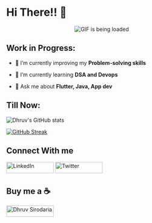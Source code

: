 # Hi There!! :wave:
<p align="center">
  <img src="https://github.com/arth2002/arth2002/blob/main/gif/ezgif.com-gif-maker.gif" alt="GIF is being loaded">
</p>


## Work in Progress:
- 🔭 I’m currently improving my **Problem-solving skills**

- 🌱 I’m currently learning **DSA and Devops**

- 💬 Ask me about **Flutter, Java, App dev**

## Till Now:
![Dhruv's GitHub stats](https://github-readme-stats.vercel.app/api?username=dhruv-js&show_icons=true&theme=radical&hide_border=true)

[![GitHub Streak](https://github-readme-streak-stats.herokuapp.com?user=dhruv-js&theme=vue-dark&hide_border=true)](https://git.io/streak-stats)


## Connect With me
<p>
  <a href="https://www.linkedin.com/in/dhruv-sirodaria-4279731a1/" target="_blank"><img alt="LinkedIn" src="https://img.shields.io/badge/linkedin-%230077B5.svg?style=for-the-badge&logo=linkedin&logoColor=white" width=125 height=30></a>
  <a href="https://twitter.com/dhruv_sirodaria" target="_blank"><img alt="Twitter" src="https://img.shields.io/badge/Twitter-%231DA1F2.svg?style=for-the-badge&logo=Twitter&logoColor=white" width=125 height=30></a>
</p>

## Buy me a :coffee:
<p><a href="https://www.buymeacoffee.com/dhruvjs"> <img align="left" src="https://blogger.googleusercontent.com/img/a/AVvXsEi8lSrVEG5NztkVJbR1QuedM9Nc54NVr5lHY0c8fU2s7J5T7aMheiwt-geXOJOZT1mKnrafbfpXmXWXj6Vjd4PhY8DDW8teSkOAYD2PI0eTEk20y6YvZ5IS5Z9nYkhBr2ohd1BTdwpKSPsloXHZjudUjykoF6DkBDG3BoJQPIivCwN-q62Z9H7SSR9R" height="30" width="125" alt="Dhruv Sirodaria" /></a></p>


